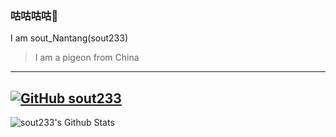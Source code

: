 ### 咕咕咕咕🙏
I am sout_Nantang(sout233)
> I am a pigeon from China
---
[![GitHub sout233](https://img.shields.io/github/followers/sout233?label=follow&style=social)](https://github.com/sout233)
---
![sout233's Github Stats](https://github-readme-stats.vercel.app/api?username=sout233&show_icons=true&title_color=fff&icon_color=79ff97&text_color=9f9f9f&bg_color=40E0D0,00BFFF,6495ED)
